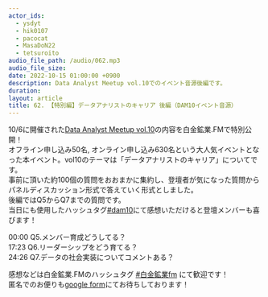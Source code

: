 ```yaml
---
actor_ids:
  - ysdyt
  - hik0107
  - pacocat
  - MasaDoN22
  - tetsuroito
audio_file_path: /audio/062.mp3
audio_file_size: 
date: 2022-10-15 01:00:00 +0900
description: Data Analyst Meetup vol.10でのイベント音源後編です。
duration: 
layout: article
title: 62. 【特別編】データアナリストのキャリア 後編（DAM10イベント音源）
---
```


10/6に開催された[Data Analyst Meetup vol.10](https://data-analyst.connpass.com/event/255219/)の内容を白金鉱業.FMで特別公開！  
オフライン申し込み50名, オンライン申し込み630名という大人気イベントとなった本イベント。vol10のテーマは「データアナリストのキャリア」についてです。  
事前に頂いた約100個の質問をおおまかに集約し、登壇者が気になった質問からパネルディスカッション形式で答えていく形式としました。  
後編ではQ5からQ7までの質問です。  
当日にも使用したハッシュタグ[#dam10](https://twitter.com/search?q=%23dam10&src=typed_query&f=live)にて感想いただけると登壇メンバーも喜びます！  

00:00 Q5.メンバー育成どうしてる？  
17:23 Q6.リーダーシップをどう育てる？  
24:26 Q7.データの社会実装についてコメントある？  

感想などは白金鉱業.FMのハッシュタグ [#白金鉱業fm](https://twitter.com/search?q=%23%E7%99%BD%E9%87%91%E9%89%B1%E6%A5%ADfm&src=typed_query) にて歓迎です！  
匿名でのお便りも[google form](https://forms.gle/pRVNhjrhk8F88T228)にてお待ちしております！  
